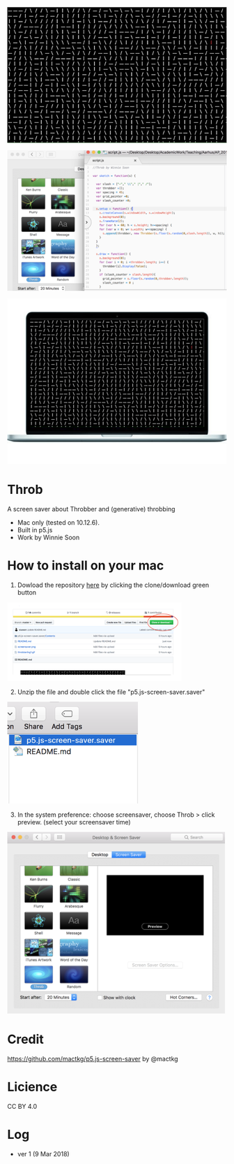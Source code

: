 ![image1](https://github.com/siusoon/Throb/blob/master/throbbering1.gif)

<img src ="https://github.com/siusoon/Throb/blob/master/screensaver.png" width="600px">

![image2](https://github.com/siusoon/Throb/blob/master/mac.gif)

# Throb
A screen saver about Throbber and (generative) throbbing 
- Mac only (tested on 10.12.6).
- Built in p5.js
- Work by Winnie Soon

# How to install on your mac
1. Dowload the repository [here](https://github.com/siusoon/Throb) by clicking the clone/download green button 
<img src ="https://github.com/siusoon/Throb/blob/master/download.png" width="400px"> 

2. Unzip the file and double click the file "p5.js-screen-saver.saver"
<img src ="https://github.com/siusoon/Throb/blob/master/click.png" width="300px">

3. In the system preference: choose screensaver, choose Throb > click preview. (select your screensaver time)
<img src ="https://github.com/siusoon/Throb/blob/master/scrensaver1.png" width="500px"> 

# Credit
https://github.com/mactkg/p5.js-screen-saver by @mactkg

# Licience
CC BY 4.0

# Log
- ver 1 (9 Mar 2018)
